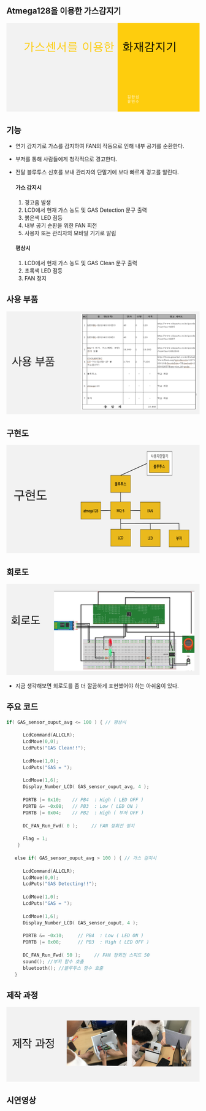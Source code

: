 

## Atmega128을 이용한 가스감지기

![trace](/img/gas1.png)

## 기능
- 연기 감지기로 가스를 감지하여 FAN의 작동으로 인해 내부 공기를 순환한다.
- 부저를 통해 사람들에게 청각적으로 경고한다.
- 전달 블루투스 신호를 보내 관리자의 단말기에 보다 빠르게 경고를 알린다.

  #### 가스 감지시
  1. 경고음 발생
  2. LCD에서 현재 가스 농도 및 GAS Detection 문구 출력
  3. 붉은색 LED 점등
  4. 내부 공기 순환을 위한 FAN 회전
  5. 사용자 또는 관리자의 모바일 기기로 알림

  #### 평상시
  1. LCD에서 현재 가스 농도 및 GAS Clean 문구 출력
  2. 초록색 LED 점등
  3. FAN 정지

## 사용 부품
![trace](/img/gas3.png)

## 구현도
![trace](/img/gas2.png)

## 회로도
![trace](/img/gas4.png)

- 지금 생각해보면 회로도를 좀 더 깔끔하게 표현했어야 하는 아쉬움이 있다.

## 주요 코드
```C
if( GAS_sensor_ouput_avg <= 100 ) { // 평상시
   
      LcdCommand(ALLCLR);
      LcdMove(0,0);
      LcdPuts("GAS Clean!!");

      LcdMove(1,0);
      LcdPuts("GAS = ");

      LcdMove(1,6);
      Display_Number_LCD( GAS_sensor_ouput_avg, 4 );
 
      PORTB |= 0x10;    // PB4  : High ( LED OFF )
      PORTB &= ~0x08;   // PB3  : Low ( LED ON )
      PORTB |= 0x04;    // PB2  : High ( 부저 OFF )
 
      DC_FAN_Run_Fwd( 0 );     // FAN 정회전 정지
 
      Flag = 1;
    }
 
   else if( GAS_sensor_ouput_avg > 100 ) { // 가스 감지시
   
      LcdCommand(ALLCLR);
      LcdMove(0,0);
      LcdPuts("GAS Detecting!!");
 
      LcdMove(1,0);
      LcdPuts("GAS = ");

      LcdMove(1,6);
      Display_Number_LCD( GAS_sensor_ouput, 4 );
 
      PORTB &= ~0x10;     // PB4  : Low ( LED ON )
      PORTB |= 0x08;      // PB3  : High ( LED OFF )
 
      DC_FAN_Run_Fwd( 50 );     // FAN 정회전 스피드 50
      sound(); //부저 함수 호출
      bluetooth(); //블루투스 함수 호출
   }
```

## 제작 과정
![trace](/img/gas5.png)

## 시연영상  
